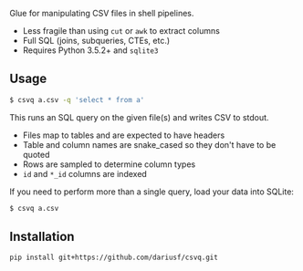 
Glue for manipulating CSV files in shell pipelines.

- Less fragile than using `cut` or `awk` to extract columns
- Full SQL (joins, subqueries, CTEs, etc.)
- Requires Python 3.5.2+ and `sqlite3`

## Usage

```sh
$ csvq a.csv -q 'select * from a'
```

This runs an SQL query on the given file(s) and writes CSV to stdout.

- Files map to tables and are expected to have headers
- Table and column names are snake_cased so they don't have to be quoted
- Rows are sampled to determine column types
- `id` and `*_id` columns are indexed

If you need to perform more than a single query, load your data into SQLite:

```sh
$ csvq a.csv
```

## Installation

```sh
pip install git+https://github.com/dariusf/csvq.git
```

